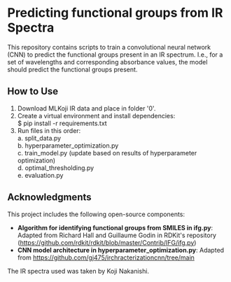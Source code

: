 # Predicting functional groups from IR Spectra
This repository contains scripts to train a convolutional neural network (CNN) to predict the functional groups present in an IR spectrum. I.e., for a set of wavelengths and corresponding absorbance values, the model should predict the functional groups present. 

## How to Use
1. Download MLKoji IR data and place in folder '0'.
2. Create a virtual environment and install dependencies:<br>
   $ pip install -r requirements.txt<br>
4. Run files in this order:<br>
   a. split_data.py<br>
   b. hyperparameter_optimization.py<br>
   c. train_model.py (update based on results of hyperparameter optimization)<br>
   d. optimal_thresholding.py<br>
   e. evaluation.py<br>  

## Acknowledgments
This project includes the following open-source components:  
- **Algorithm for identifying functional groups from SMILES in ifg.py**: Adapted from Richard Hall and Guillaume Godin in RDKit's repository (https://github.com/rdkit/rdkit/blob/master/Contrib/IFG/ifg.py)
- **CNN model architecture in hyperparameter_optimization.py**: Adapted from https://github.com/gj475/irchracterizationcnn/tree/main<br>
  
The IR spectra used was taken by Koji Nakanishi.
